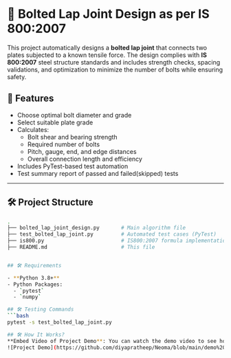 # 🔩 Bolted Lap Joint Design as per IS 800:2007

This project automatically designs a **bolted lap joint** that connects two plates subjected to a known tensile force. The design complies with **IS 800:2007** steel structure standards and includes strength checks, spacing validations, and optimization to minimize the number of bolts while ensuring safety.

## 🚀 Features

- Choose optimal bolt diameter and grade
- Select suitable plate grade
- Calculates:
  - Bolt shear and bearing strength
  - Required number of bolts
  - Pitch, gauge, end, and edge distances
  - Overall connection length and efficiency
- Includes PyTest-based test automation
- Test summary report of passed and failed(skipped) tests

---

## 🛠️ Project Structure

```bash
.
├── bolted_lap_joint_design.py       # Main algorithm file
├── test_bolted_lap_joint.py         # Automated test cases (PyTest)
├── is800.py                         # IS800:2007 formula implementations
├── README.md                        # This file


## 🛠️ Requirements

- **Python 3.8+**
- Python Packages:
  - `pytest`
  - `numpy`

## 🛠️ Testing Commands
```bash
pytest -s test_bolted_lap_joint.py

## 🛠️ How It Works?
**Embed Video of Project Demo**: You can watch the demo video to see how the it functions in action.
![Project Demo](https://github.com/diyapratheep/Neoma/blob/main/demo%20gif/demo%20video.gif)



